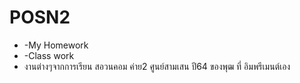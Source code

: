 # POSN2
- -My Homework  
- -Class work
- งานต่างๆจากการเรียน สอวนคอม ค่าย2 ศูนย์สามเสน ปี64 ของพุฒ ที่ อิมพรีเมนต์เอง
